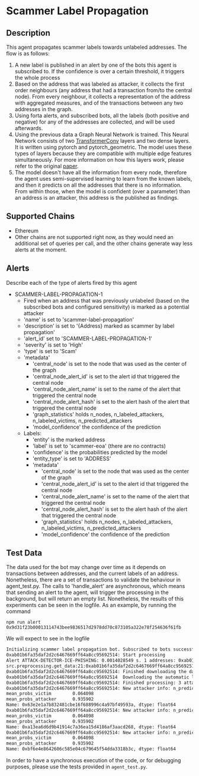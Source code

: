 # Scammer Label Propagation

## Description

This agent propagates scammer labels towards unlabeled addresses. The flow is as follows:
1. A new label is published in an alert by one of the bots this agent is subscribed to. If the confidence is over a certain threshold, it triggers the whole process
1. Based on the address that was labeled as attacker, it collects the first order neighbours (any address that had a transaction from/to the central node). From every neighbour, it collects a representation of the address with aggregated measures, and of the transactions between any two addresses in the graph.
1. Using forta alerts, and subscribed bots, all the labels (both positive and negative) for any of the addresses are collected, and will be used afterwards.
1. Using the previous data a Graph Neural Network is trained. This Neural Network consists of two [TransformerConv](https://pytorch-geometric.readthedocs.io/en/latest/generated/torch_geometric.nn.conv.TransformerConv.html#torch-geometric-nn-conv-transformerconv) layers and two dense layers. It is written using pytorch and pytorch_geometric. The model uses these types of layers because they are compatible with multiple edge features simultaneously. For more information on how this layers work, please refer to the original [paper](https://arxiv.org/abs/2009.03509).
1. The model doesn't have all the information from every node, therefore the agent uses semi-supervised learning to learn from the known labels, and then it predicts on all the addresses that there is no information. From within those, when the model is confident (over a parameter) than an address is an attacker, this address is the published as findings.

## Supported Chains

- Ethereum
- Other chains are not supported right now, as they would need an additional set of queries per call, and the other chains generate way less alerts at the moment. 

## Alerts

Describe each of the type of alerts fired by this agent

- SCAMMER-LABEL-PROPAGATION-1
  - Fired when an address that was previously unlabeled (based on the subscribed bots and configured sensitivity)
  is marked as a potential attacker
  - 'name' is set to 'scammer-label-propagation'
  - 'description' is set to '{Address} marked as scammer by label propagation'
  - 'alert_id' set to 'SCAMMER-LABEL-PROPAGATION-1'
  - 'severity' is set to 'High'
  - 'type' is set to 'Scam'
  - 'metadata'
      - 'central_node' is set to the node that was used as the center of the graph
      - 'central_node_alert_id' is set to the alert id that triggered the central node
      - 'central_node_alert_name' is set to the name of the alert that triggered the central node
      - 'central_node_alert_hash' is set to the alert hash of the alert that triggered the central node
      - 'graph_statistics' holds n_nodes, n_labeled_attackers, n_labeled_victims, n_predicted_attackers
      - 'model_confidence' the confidence of the prediction
  - Labels:
    - 'entity' is the marked address
    - 'label' is set to 'scammer-eoa' (there are no contracts)
    - 'confidence' is the probabilities predicted by the model
    - 'entity_type' is set to 'ADDRESS'
    - 'metadata'
      - 'central_node' is set to the node that was used as the center of the graph
      - 'central_node_alert_id' is set to the alert id that triggered the central node
      - 'central_node_alert_name' is set to the name of the alert that triggered the central node
      - 'central_node_alert_hash' is set to the alert hash of the alert that triggered the central node
      - 'graph_statistics' holds n_nodes, n_labeled_attackers, n_labeled_victims, n_predicted_attackers
      - 'model_confidence' the confidence of the prediction


## Test Data

The data used for the bot may change over time as it depends on transactions between addresses, and the current labels of an address. Nonetheless, there are a set of transactions to validate the behaviour in agent_test.py.
The calls to 'handle_alert' are asynchronous, which means that sending an alert to the agent, will trigger the processing in the background, but will return an empty list. Nonetheless, the results of this experiments can be seen in the logfile. As an example, by running the command

``npm run alert 0x9d31f23b00013114743bee9836517d2978dd70c873105a322e78f254636f61fb``

We will expect to see in the logfile

```bash
Initializing scammer label propagation bot. Subscribed to bots successfully: {'alertConfig': {'subscriptions': [{'botId': '0x1d646c4045189991fdfd24a66b192a294158b839a6ec121d740474bdacb3ab23', 'chainId': 1}]}}
0xab01b6fa35daf2d2c6467669ff64a8cc95692514:	Start processing
Alert ATTACK-DETECTOR-ICE-PHISHING:	0.0014028549 s. 1 addresses: 0xab01b6fa35daf2d2c6467669ff64a8cc95692514
src.preprocessing.get_data:21:0xab01b6fa35daf2d2c6467669ff64a8cc95692514	Querying all related addresses
0xab01b6fa35daf2d2c6467669ff64a8cc95692514:	Finished downloading the data
0xab01b6fa35daf2d2c6467669ff64a8cc95692514	Downloading the automatic labels
0xab01b6fa35daf2d2c6467669ff64a8cc95692514:	Finished processing: 3 attackers found
0xab01b6fa35daf2d2c6467669ff64a8cc95692514:	New attacker info: n_predicted_attacker    10.000000
mean_probs_victim        0.064098
mean_probs_attacker      0.935902
Name: 0x63e2e1a7b832481cbe16f688996c4a97bf49593a, dtype: float64
0xab01b6fa35daf2d2c6467669ff64a8cc95692514:	New attacker info: n_predicted_attacker    10.000000
mean_probs_victim        0.064098
mean_probs_attacker      0.935902
Name: 0xa13ea6d6d9b41914c7a36ea15d4186af3aacd268, dtype: float64
0xab01b6fa35daf2d2c6467669ff64a8cc95692514:	New attacker info: n_predicted_attacker    10.000000
mean_probs_victim        0.064098
mean_probs_attacker      0.935902
Name: 0xbf6e4e8642606c585e04c679645f54dda3318b3c, dtype: float64
```

In order to have a synchronous execution of the code, or for debugging purposes, please use the tests provided in `agent_test.py`.